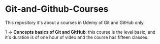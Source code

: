 # Git-and-Github-Courses
This repository it's about a courses in Udemy of Git and GitHub only.



 1 -> **Concepts basics of Git and GitHub**:
    this course is the level basic, and it's duration is of one hour of video and the course has fifteen classes.